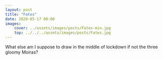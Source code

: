 ```yaml
---
layout: post
title: "Fates"
date: 2020-05-17 00:00
images: 
    cover: ../assets/images/posts/Fates-min.jpg
    top: ../../../assets/images/posts/Fates.jpg
---
```

What else am I suppose to draw in the middle of lockdown if not the three gloomy Moiras?